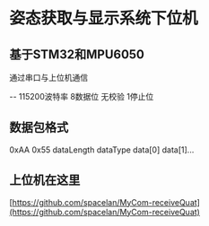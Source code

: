 姿态获取与显示系统下位机
==

基于STM32和MPU6050
--
通过串口与上位机通信

--
115200波特率 8数据位 无校验 1停止位

数据包格式
--
0xAA 0x55 dataLength dataType data[0] data[1]... 

上位机在这里
--
[https://github.com/spacelan/MyCom-receiveQuat](https://github.com/spacelan/MyCom-receiveQuat)</br>



